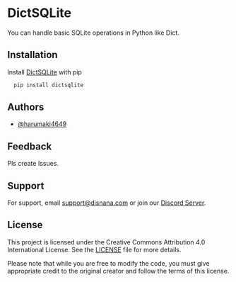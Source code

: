 
# DictSQLite

You can handle basic SQLite operations in Python like Dict.

## Installation

Install [DictSQLite](https://pypi.org/project/DictSQLite/) with pip

```bash
  pip install dictsqlite
```

## Authors

- [@harumaki4649](https://www.github.com/harumaki4649)

## Feedback

Pls create Issues.

## Support

For support, email support@disnana.com or join our [Discord Server](https://discord.gg/KzeHDrgwAz).

## License

This project is licensed under the Creative Commons Attribution 4.0 International License. See the [LICENSE](./LICENSE) file for more details.

Please note that while you are free to modify the code, you must give appropriate credit to the original creator and follow the terms of this license.
